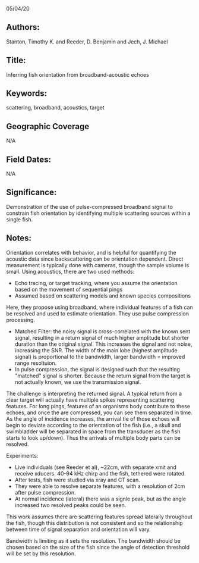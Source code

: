 05/04/20
## Authors:
Stanton, Timothy K. and Reeder, D. Benjamin and Jech, J. Michael
## Title:
Inferring fish orientation from broadband-acoustic echoes
## Keywords:
scattering, broadband, acoustics, target
## Geographic Coverage
N/A
## Field Dates:
N/A
## Significance:
Demonstration of the use of pulse-compressed broadband signal to constrain fish orientation by identifying multiple scattering sources within a single fish.

## Notes:
Orientation correlates with behavior, and is helpful for quantifying the acoustic data since backscattering can be orientation dependent. Direct  measurement is typically done with cameras, though the sample volume is small. Using acoustics, there are two used methods:
- Echo tracing, or target tracking, where you assume the orientation based on the movement of sequential pings
- Assumed based on scattering models and known species compositions

Here, they propose using broadband, where individual features of a fish can be resolved and used to estimate orientation.  They use pulse compression processing.
- Matched Filter: the noisy signal is cross-correlated with the known sent signal, resulting in a return signal of much higher amplitude but shorter duration than the original signal. This increases the signal and not noise, increasing the SNR. The width of the main lobe (highest amplitude signal) is proportional to the bandwidth, larger bandwidth = improved range resoltuion.
- In pulse compression, the signal is designed such that the resulting "matched" signal is shorter. Because the return signal from the target is not actually known, we use the transmission signal.

The challenge is interpreting the returned signal. A typical return from a clear target will actually have multiple spikes representing scattering features. For long pings, features of an organisms body contribute to these echoes, and once the are compressed, you can see them separated in time. As the angle of incidence increases, the arrival tie of those echoes will begin to deviate according to the orientation of the fish (i.e., a skull and swimbladder will be separated in space from the transducer as the fish starts to look up/down). Thus the arrivals of multiple body parts can be resolved.

Experiments:
- Live individuals (see Reeder et al), ~22cm, with separate xmit and receive xducers. 40-94 kHz chirp and the fish, tethered were rotated.
- After tests, fish were studied via xray and CT scan.
- They were able to resolve separate features, with a resolution of 2cm after pulse compression.
- At normal incidence (lateral) there was a signle peak, but as the angle increased two resolved peaks could be seen.

This work assumes there are scattering features spread laterally throughout the fish, though this distribution is not consistent and so the relationship between time of signal separation and orientation will vary.

Bandwidth is limiting as it sets the resolution. The bandwidth should be chosen based on the size of the fish since the angle of detection threshold will be set by this resolution.
